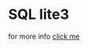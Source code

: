 # SQL lite3

for more info [click me](https://techvidvan.com/tutorials/django-database-connectivity/)